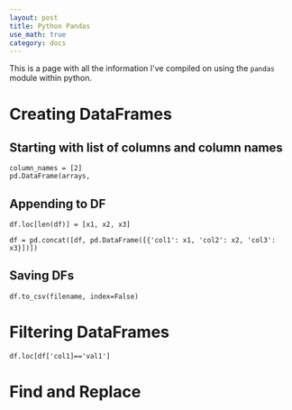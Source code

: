 ```yaml
---
layout: post
title: Python Pandas
use_math: true
category: docs
---
```


This is a page with all the information I've compiled on using the `pandas` module within python. 

# Creating DataFrames
## Starting with list of columns and column names

```columns = [x1, x2, x3]
column_names = [2]
pd.DataFrame(arrays,
```

## Appending to DF
`df.loc[len(df)] = [x1, x2, x3]`

`df = pd.concat([df, pd.DataFrame([{'col1': x1, 'col2': x2, 'col3': x3}])])`

## Saving DFs

`df.to_csv(filename, index=False)`

# Filtering DataFrames
`df.loc[df['col1]=='val1']`

# Find and Replace
